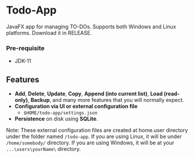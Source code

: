 # Todo-App

JavaFX app for managing TO-DOs. Supports both Windows and Linux platforms. Download it in RELEASE.

### Pre-requisite

- JDK-11

## Features

- **Add**, **Delete**, **Update**, **Copy**, **Append (into current list)**, **Load (read-only)**, **Backup**, and many more features that you will normally expect.
- **Configuration via UI or external configuration file**
  - `$HOME/todo-app/settings.json`
- **Persistence** on disk using **SQLite**.

Note: These external configuration files are created at home.user directory under the folder named `/todo-app`. If you are using Linux, it will be under `/home/somebody/` directory. If you are using Windows, it will be at your `...\users\yourName\` directory.
